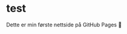 <!DOCTYPE html>
<html>
<head>
  <meta charset="UTF-8">
</head>
<body>
  <h1>test</h1>
  <p>Dette er min første nettside på GitHub Pages 🎉</p>
</body>
</html>
